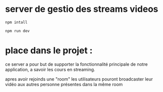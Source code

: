 # server de gestio des streams videos

`npm intall`

`npm run dev`

# place dans le projet : 

ce server a pour but de supporter la fonctionnalité principale de notre application, a savoir les cours en streaming.

apres avoir rejoinds une "room" les utilisateurs pouront broadcaster leur vidéo aux autres personne présentes dans la même room